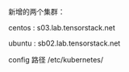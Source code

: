 新增的两个集群：

centos : s03.lab.tensorstack.net

ubuntu : sb02.lab.tensorstack.net

config 路径 /etc/kubernetes/